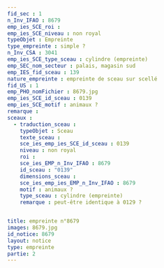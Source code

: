 ```yaml
---
fid_sec : 1
n_Inv_IFAO : 8679
emp_ies_SCE_roi : 
emp_ies_SCE_niveau : non royal
typeObjet : Empreinte
type_empreinte : simple ?
n_Inv_CSA : 3041
emp_ies_SCE_type_sceau : cylindre (empreinte)
emp_SEC_nom_secteur : palais, magasin sud
emp_IES_fid_sceau : 139
nature_empreinte : empreinte de sceau sur scellé
fid_US : 1
emp_PHO_nomFichier : 8679.jpg
emp_ies_SCE_id_sceau : 0139
emp_ies_SCE_motif : animaux ?
remarque : 
sceaux :
  - traduction_sceau : 
    typeObjet : Sceau
    texte_sceau : 
    sce_ies_emp_ies_SCE_id_sceau : 0139
    niveau : non royal
    roi : 
    sce_ies_EMP_n_Inv_IFAO : 8679
    id_sceau : "0139"
    dimensions_sceau : 
    sce_ies_emp_ies_EMP_n_Inv_IFAO : 8679
    motif : animaux ?
    type_sceau : cylindre (empreinte)
    remarque : peut-être identique à 0129 ?


title: empreinte n°8679
images: 8679.jpg
id_notice: 8679
layout: notice
type: empreinte
partie: 2
---
```

